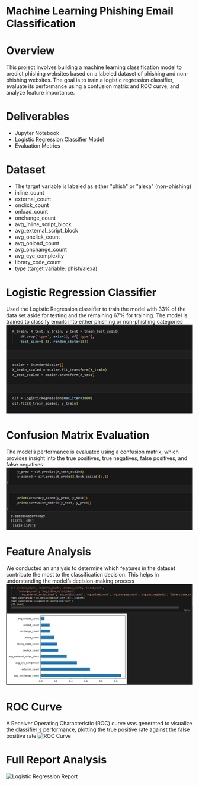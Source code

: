 # Machine Learning Phishing Email Classification

# Overview

This project involves building a machine learning classification model to predict phishing websites based on a labeled dataset of phishing and non-phishing websites. The goal is to train a logistic regression classifier, evaluate its performance using a confusion matrix and ROC curve, and analyze feature importance.

# Deliverables

* Jupyter Notebook
* Logistic Regression Classifier Model
* Evaluation Metrics

# Dataset

* The target variable is labeled as either "phish" or "alexa" (non-phishing)
* inline_count
* external_count
* onclick_count
* onload_count
* onchange_count
* avg_inline_script_block
* avg_external_script_block
* avg_onclick_count
* avg_onload_count
* avg_onchange_count
* avg_cyc_complexity
* library_code_count
* type (target variable: phish/alexa)

# Logistic Regression Classifier

Used the Logistic Regression classifier to train the model with 33% of the data set aside for testing and the remaining 67% for training. The model is trained to classify emails into either phishing or non-phishing categories
![Logistic Regression](LRclass.png)

# Confusion Matrix Evaluation

The model’s performance is evaluated using a confusion matrix, which provides insight into the true positives, true negatives, false positives, and false negatives
![Confusion Matrix](LRConfmatrix.png)

# Feature Analysis

We conducted an analysis to determine which features in the dataset contribute the most to the classification decision. This helps in understanding the model’s decision-making process
![Feature Analysis](LRFeatures.png)

# ROC Curve

A Receiver Operating Characteristic (ROC) curve was generated to visualize the classifier's performance, plotting the true positive rate against the false positive rate
![ROC Curve](images/ROC_Curve.png)


# Full Report Analysis

![Logistic Regression Report](images/logistic_regression_report.png)

